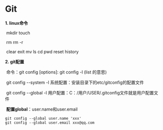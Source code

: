 # Git

**1. linux命令**

​	mkdir touch

​    rm rm -r

​	clear exit mv ls cd pwd reset history 

**2. git配置**

​	命令：git config [options]: git config -l (list 的意思)

​	git config --system -l 系统配置：安装目录下的etc/gitconfig的配置文件

​	git config --global -l 用户配置：C：/用户/USER/.gitconfig文件就是用户配置文件

​	**配置global**：user.name和user.email

```
git config --global user.name 'xxx'
git config --global user.email xxx@qq.com
```

